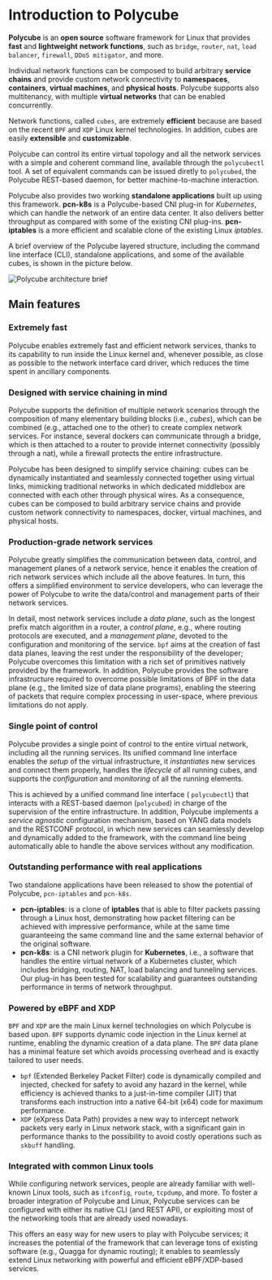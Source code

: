 # Introduction to Polycube


**Polycube** is an **open source** software framework for Linux that provides **fast** and **lightweight** **network functions**, such as `bridge`, `router`, `nat`, `load balancer`, `firewall`, `DDoS mitigator`, and more.

Individual network functions can be composed to build arbitrary **service chains** and provide custom network connectivity to **namespaces**, **containers**, **virtual machines**, and **physical hosts**. Polycube supports also multitenancy, with multiple **virtual networks** that can be enabled concurrently.

Network functions, called `cubes`, are extremely **efficient** because are based on the recent `BPF` and `XDP` Linux kernel technologies. In addition, cubes are easily **extensible** and **customizable**.

Polycube can control its entire virtual topology and all the network services with a simple and coherent command line, available through the ``polycubectl`` tool.
A set of equivalent commands can be issued diretly to ``polycubed``, the Polycube REST-based daemon, for better machine-to-machine interaction.

Polycube also provides two working **standalone applications** built up using this framework.
**pcn-k8s** is a Polycube-based CNI plug-in for *Kubernetes*, which can handle the network of an entire data center. It also delivers better throughput as compared with some of the existing CNI plug-ins.
**pcn-iptables** is a more efficient and scalable clone of the existing Linux *iptables*.

A brief overview of the Polycube layered structure, including the command line interface (CLI), standalone applications, and some of the available cubes, is shown in the picture below.

![Polycube architecture brief](images/polycube-archi.png)


## Main features


### Extremely fast

Polycube enables extremely fast and efficient network services, thanks to its capability to run inside the Linux kernel and, whenever possible, as close as possible to the network interface card driver, which reduces the time spent in ancillary components. 


### Designed with service chaining in mind

Polycube supports the definition of multiple network scenarios through the composition of many elementary building blocks (i.e., *cubes*),  which can be combined (e.g., attached one to the other) to create complex network services.
For instance, several dockers can communicate through a bridge, which is then attached to a router to provide internet connectivity (possibly through a nat), while a firewall protects the entire infrastructure.

Polycube has been designed to simplify service chaining: cubes can be dynamically instantiated and seamlessly connected together using virtual links, mimicking traditional networks in which dedicated middlebox are connected with each other through physical wires.
As a consequence, cubes can be composed to build arbitrary service chains and provide custom network connectivity to namespaces, docker, virtual machines, and physical hosts.


### Production-grade network services

Polycube greatly simplifies the communication between data, control, and management planes of a network service, hence it enables the creation of rich network services which include all the above features.
In turn, this offers a simplified environment to service developers, who can leverage the power of Polycube to write the data/control and management parts of their network services.

In detail, most network services include a *data plane*, such as the longest prefix match algorithm in a router, a *control plane*, e.g., where routing protocols are executed, and a *management plane*, devoted to the configuration and monitoring of the service.
`bpf` aims at the creation of fast data planes, leaving the rest under the responsibility of the developer; Polycube overcomes this limitation with a rich set of primitives natively provided by the framework.
In addition, Polycube provides the software infrastructure required to overcome possible limitations of BPF in the data plane (e.g., the limited size of data plane programs), enabling the steering of packets that require complex processing in user-space, where previous limitations do not apply.


### Single point of control

Polycube provides a single point of control to the entire virtual network, including all the running services.
Its unified command line interface enables the *setup* of the virtual infrastructure, it *instantiates* new services and connect them properly, handles the *lifecycle* of all running cubes, and supports the *configuration* and *monitoring* of all the running elements.

This is achieved by a unified command line interface ( `polycubectl`) that interacts with a REST-based daemon (`polycubed`) in charge of the supervision of the entire infrastructure.
In addition, Polycube implements a *service agnostic* configuration mechanism, based on YANG data models and the RESTCONF protocol, in which new services can seamlessly develop and dynamically added to the framework, with the command line being automatically able to handle the above services without any modification.


### Outstanding performance with real applications

Two standalone applications have been released to show the potential of Polycube, ``pcn-iptables`` and ``pcn-k8s``.

- **pcn-iptables**: is a clone of **iptables** that is able to filter packets passing through a Linux host, demonstrating how packet filtering can be achieved with impressive performance, while at the same time guaranteeing the same command line and the same external behavior of the original software.
- **pcn-k8s**: is a CNI network plugin for **Kubernetes**, i.e., a software that handles the entire virtual network of a Kubernetes cluster, which includes bridging, routing, NAT, load balancing and tunneling services. Our plug-in has been tested for scalability and guarantees outstanding performance in terms of network throughput.


### Powered by eBPF and XDP

`BPF` and `XDP` are the main Linux kernel technologies on which Polycube is based upon. `BPF` supports dynamic code injection in the Linux kernel at runtime, enabling the dynamic creation of a data plane. The `BPF` data plane has a minimal feature set which avoids processing overhead and is exactly tailored to user needs.

- `bpf` (Extended Berkeley Packet Filter) code is dynamically compiled and injected, checked for safety to avoid any hazard in the kernel, while efficiency is achieved thanks to a just-in-time compiler (JIT) that transforms each instruction into a native 64-bit (x64) code for maximum performance.
- `XDP` (eXpress Data Path) provides a new way to intercept network packets very early in Linux network stack, with a significant gain in performance thanks to the possibility to avoid costly operations such as `skbuff` handling.


### Integrated with common Linux tools

While configuring network services, people are already familiar with well-known Linux tools, such as `ifconfig`, `route`, `tcpdump`, and more.
To foster a broader integration of Polycube and Linux, Polycube services can be configured with either its native CLI (and REST API), or exploiting most of the networking tools that are already used nowadays.

This offers an easy way for new users to play with Polycube services; it increases the potential of the framework that can leverage tons of existing software (e.g., Quagga for dynamic routing); it enables to seamlessly extend Linux networking with powerful and efficient eBPF/XDP-based services.

